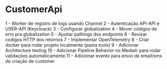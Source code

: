 # CustomerApi

1 - Worker de registro de logs usando Channel
2 - Autenticação API-API e USER-API (Keycloack)
3 - Configurar globalization
4 - Mover códigos de erro pra globalization
5 - Ajustar pathings dos endpoints
6 - Revisar codigos HTTP dos retornos
7 - Implementar OpenTelemetry
8 - Criar docker para rodar projeto localmente (pasta tools)
9 - Adicionar Architecture testing
10 - Adicionar Pipeline Behavior no Mediatr para rodar validações automaticamente
11 - Adicionar evento para envio de email/sms de criação de customer
